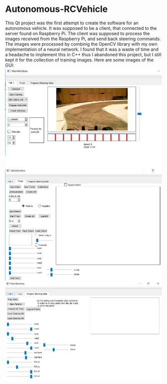 # Autonomous-RCVehicle

This Qt project was the first attempt to create the software for an autonomous vehicle.
It was supposed to be a client, that connected to the server found on Raspberry Pi.
The client was supposed to process the images received from the Raspberry Pi, and send back steering commands.
The images were processed by combinig the OpenCV library with my own implementation of a neural network.
I found that it was a waste of time and a headache to implement this in C++ thus I abandoned this project, but I still kept it for the collection of training images.
Here are some images of the GUI:
![](gui1.JPG)
![](gui2.JPG)
![](gui3.JPG)
